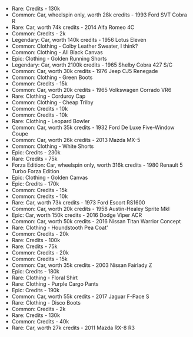 - Rare: Credits - 130k
- Common: Car, wheelspin only, worth 28k credits - 1993 Ford SVT Cobra R
- Rare: Car, worth 74k credits - 2014 Alfa Romeo 4C
- Common: Credits - 2k
- Legendary: Car, worth 140k credits - 1956 Lotus Eleven
- Common: Clothing - Colby Leather Sweater, I think?
- Common: Clothing - All Black Canvas
- Epic: Clothing - Golden Running Shorts
- Legendary: Car, worth 2100k credits - 1965 Shelby Cobra 427 S/C
- Common: Car, worth 30k credits - 1976 Jeep CJ5 Renegade
- Common: Clothing - Green Boots
- Common: Credits - 15k
- Common: Car, worth 20k credits - 1965 Volkswagen Corrado VR6
- Rare: Clothing - Corduroy Cap
- Common: Clothing - Cheap Trilby
- Common: Credits - 10k
- Common: Credits - 10k
- Rare: Clothing - Leopard Bowler
- Common: Car, worth 35k credits - 1932 Ford De Luxe Five-Window Coupe
- Common: Car, worth 26k credits - 2013 Mazda MX-5
- Common: Clothing - White Shorts
- Epic: Credits - 230k
- Rare: Credits - 75k
- Forza Edition: Car, wheelspin only, worth 316k credits - 1980 Renault 5 Turbo Forza Edition
- Epic: Clothing - Golden Canvas
- Epic: Credits - 170k
- Common: Credits - 15k
- Common: Credits - 10k
- Rare: Car, worth 73k credits - 1973 Ford Escort RS1600
- Common: Car, worth 20k credits - 1958 Austin-Healey Sprite MkI
- Epic: Car, worth 150k credits - 2016 Dodge Viper ACR
- Common: Car, worth 50k credits - 2016 Nissan Titan Warrior Concept
- Rare: Clothing - Houndstooth Pea Coat'
- Common: Credits - 20k
- Rare: Credits - 100k
- Rare: Credits - 75k
- Common: Credits - 20k
- Common: Credits - 15k
- Common: Car, worth 35k credits - 2003 Nissan Fairlady Z
- Epic: Credits - 180k
- Rare: Clothing - Floral Shirt
- Rare: Clothing - Purple Cargo Pants
- Epic: Credits - 190k
- Common: Car, worth 55k credits - 2017 Jaguar F-Pace S
- Rare: Clothing - Disco Boots
- Common: Credits - 2k
- Rare: Credits - 130k
- Common: Credits - 40k
- Rare: Car, worth 27k credits - 2011 Mazda RX-8 R3
